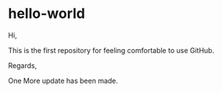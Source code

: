 # hello-world

Hi,

This is the first repository for feeling comfortable to use GitHub.

Regards,

One More update has been made.
